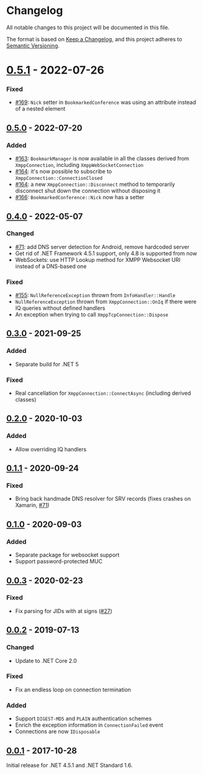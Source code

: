 ﻿Changelog
=========

All notable changes to this project will be documented in this file.

The format is based on [Keep a Changelog](https://keepachangelog.com/en/1.0.0/), and this project adheres to [Semantic Versioning](https://semver.org/spec/v2.0.0.html).

# [0.5.1] - 2022-07-26
### Fixed
- [#169](https://github.com/vitalyster/SharpXMPP/pull/169): `Nick` setter in `BookmarkedConference` was using an attribute instead of a nested element

## [0.5.0] - 2022-07-20
### Added
- [#163](https://github.com/vitalyster/SharpXMPP/pull/163): `BookmarkManager` is now available in all the classes derived from `XmppConnection`, including `XmppWebSocketConnection`
- [#164](https://github.com/vitalyster/SharpXMPP/issues/164): it's now possible to subscribe to `XmppConnection::ConnectionClosed`
- [#164](https://github.com/vitalyster/SharpXMPP/issues/164): a new `XmppConnection::Disconnect` method to temporarily disconnect shut down the connection without disposing it
- [#166](https://github.com/vitalyster/SharpXMPP/pull/166): `BookmarkedConference::Nick` now has a setter

## [0.4.0] - 2022-05-07
### Changed
- [#71](https://github.com/vitalyster/SharpXMPP/issues/71): add DNS server detection for Android, remove hardcoded server
- Get rid of .NET Framework 4.5.1 support, only 4.8 is supported from now
- WebSockets: use HTTP Lookup method for XMPP Websocket URI instead of a DNS-based one

### Fixed
- [#155](https://github.com/vitalyster/SharpXMPP/issues/155): `NullReferenceException` thrown from `InfoHandler::Handle`
- `NullReferenceException` thrown from `XmppConnection::OnIq` if there were IQ queries without defined handlers
- An exception when trying to call `XmppTcpConnection::Dispose`

## [0.3.0] - 2021-09-25
### Added
- Separate build for .NET 5

### Fixed
- Real cancellation for `XmppConnection::ConnectAsync` (including derived classes)

## [0.2.0] - 2020-10-03
### Added
- Allow overriding IQ handlers

## [0.1.1] - 2020-09-24
### Fixed
- Bring back handmade DNS resolver for SRV records (fixes crashes on Xamarin, [#71](https://github.com/vitalyster/SharpXMPP/issues/71))

## [0.1.0] - 2020-09-03
### Added
- Separate package for websocket support
- Support password-protected MUC

## [0.0.3] - 2020-02-23
### Fixed
- Fix parsing for JIDs with at signs ([#27](https://github.com/vitalyster/SharpXMPP/issues/27))

## [0.0.2] - 2019-07-13
### Changed
- Update to .NET Core 2.0

### Fixed
- Fix an endless loop on connection termination

### Added
- Support `DIGEST-MD5` and `PLAIN` authentication schemes
- Enrich the exception information in `ConnectionFailed` event
- Connections are now `IDisposable`

## [0.0.1] - 2017-10-28
Initial release for .NET 4.5.1 and .NET Standard 1.6.

[0.0.1]: https://github.com/vitalyster/SharpXMPP/releases/tag/0.0.1
[0.0.2]: https://github.com/vitalyster/SharpXMPP/compare/0.0.1...0.0.2
[0.0.3]: https://github.com/vitalyster/SharpXMPP/compare/0.0.2...0.0.3
[0.1.0]: https://github.com/vitalyster/SharpXMPP/compare/0.0.3...0.1.0
[0.1.1]: https://github.com/vitalyster/SharpXMPP/compare/0.1.0...0.1.1
[0.2.0]: https://github.com/vitalyster/SharpXMPP/compare/0.1.1...0.2.0
[0.3.0]: https://github.com/vitalyster/SharpXMPP/compare/0.2.0...0.3.0
[0.4.0]: https://github.com/vitalyster/SharpXMPP/compare/0.3.0...0.4.0
[0.5.0]: https://github.com/vitalyster/SharpXMPP/compare/0.4.0...0.5.0
[0.5.1]: https://github.com/vitalyster/SharpXMPP/compare/0.5.0...0.5.1
[Unreleased]: https://github.com/vitalyster/SharpXMPP/compare/0.5.1...HEAD
